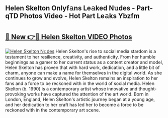 ## Helen Skelton Onlyf𝚊ns Le𝚊ked N𝚞des - Part-qTD Photos Video - Hot Part Le𝚊ks Ybzfm

# <h2><a href="http://ab7137.deff.icu/?id=Helen+Skelton">🔗 New 👉🔴 Helen Skelton VIDEO Photos</a></h2>

[![Helen Skelton N𝚞des](https://i.imgur.com/rIISA9y.gif)](http://ab7137.deff.icu/?id=Helen+Skelton)
Helen Skelton's rise to social media stardom is a testament to her resilience, creativity, and authenticity. From her humble beginnings as a gamer to her current status as a content creator and model, Helen Skelton has proven that with hard work, dedication, and a little bit of charm, anyone can make a name for themselves in the digital world. As she continues to grow and evolve, Helen Skelton remains an inspiration to her fans and a force to be reckoned with in the world of social media. Helen Skelton (b. 1990) is a contemporary artist whose innovative and thought-provoking works have captured the attention of the art world. Born in London, England, Helen Skelton's artistic journey began at a young age, and her dedication to her craft has led her to become a force to be reckoned with in the contemporary art scene.
